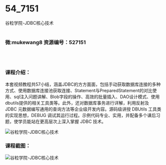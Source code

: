 # 54_7151
谷粒学院-JDBC核心技术
<br/></br>
<h3>微:mukewang8 资源编号：527151</h3>
<br/></br>
<h3>课程介绍：</h3>
<p>本套视频教程共57小结，涵盖<a title="查看与 JDBC 相关的文章" target="_blank">JDBC</a>的方方面面，包括手动获取数据库连接的多种方式、使用数据库连接池获取连接、Statement与PreparedStatement的对比使用、sql注入问题讲解、Blob字段的操作、高效的批量插入、DAO设计模式、使用dbutils提供的相关工具类等。此外，还对数据库事务进行详解，利用反射及 <a title="查看与 JDBC 相关的文章" target="_blank">JDBC</a> 元数据编写通用的查询方法等企业级开发内容。源码级讲授 DBUtils 工具类的实现思想，DEBUG 调试其运行过程。示例代码专业、实用，并配备多个课后习题，使学员能站在更高层次上深入掌握 JDBC 技术。</p>
<p><img src="https://www.ko996.com/wp-content/uploads/img/2019/09/356-37-300x169.jpg" alt="谷粒学院-JDBC核心技术"></p>
<h3>课程截图：</h3>
<p><img src="https://www.ko996.com/wp-content/uploads/img/2019/09/1-48.png" alt="谷粒学院-JDBC核心技术"></p>
